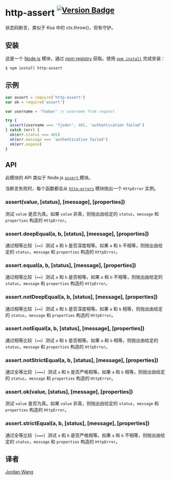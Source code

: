 # http-assert <sup>[![Version Badge](http://versionbadg.es/jshttp/http-assert.svg)](https://www.npmjs.com/package/http-assert)</sup>

状态码断言，类似于 Koa 中的 ctx.throw()，但有守护。

## 安装

这是一个 [Node.js](https://nodejs.org/en/) 模块，通过 [npm registry](https://www.npmjs.com/) 获取。使用 [`npm install`](https://docs.npmjs.com/getting-started/installing-npm-packages-locally) 完成安装：

```bash
$ npm install http-assert
```

## 示例
```js
var assert = require('http-assert')
var ok = require('assert')

var username = 'foobar' // username from request

try {
  assert(username === 'fjodor', 401, 'authentication failed')
} catch (err) {
  ok(err.status === 401)
  ok(err.message === 'authentication failed')
  ok(err.expose)
}
```

## API

此模块的 API 类似于 Node.js [`assert` ](https://nodejs.org/dist/latest/docs/api/assert.html) 模块。

当断言失败时，每个函数都会从 [`http-errors`](https://www.npmjs.com/package/http-errors) 模块抛出一个 `HttpError` 实例。

### assert(value, [status], [message], [properties])

测试 `value` 是否为真。如果 `value` 非真，则抛出由给定的 `status`，`message` 和 `properties` 构造的 `HttpError`。

### assert.deepEqual(a, b, [status], [message], [properties])

通过相等比较（`==`）测试 `a` 和 `b` 是否深度相等。如果 `a` 和 `b` 不相等，则抛出由给定的 `status`，`message` 和 `properties` 构造的 `HttpError`。

### assert.equal(a, b, [status], [message], [properties])

通过相等比较（`==`）测试 `a` 和 `b` 是否相等。如果 `a` 和 `b` 不相等，则抛出由给定的 `status`，`message` 和 `properties` 构造的 `HttpError`。

### assert.notDeepEqual(a, b, [status], [message], [properties])

通过相等比较（`==`）测试 `a` 和 `b` 是否深度相等。如果 `a` 和 `b` 相等，则抛出由给定的 `status`，`message` 和 `properties` 构造的 `HttpError`。

### assert.notEqual(a, b, [status], [message], [properties])


通过相等比较（`==`）测试 `a` 和 `b` 是否相等。如果 `a` 和 `b` 相等，则抛出由给定的 `status`，`message` 和 `properties` 构造的 `HttpError`。

### assert.notStrictEqual(a, b, [status], [message], [properties])


通过全等比较（`===`）测试 `a` 和 `b` 是否严格相等。如果 `a` 和 `b` 相等，则抛出由给定的 `status`，`message` 和 `properties` 构造的 `HttpError`。

### assert.ok(value, [status], [message], [properties])

测试 `value` 是否为真。如果 `value` 非真，则抛出由给定的 `status`，`message` 和 `properties` 构造的 `HttpError`。

### assert.strictEqual(a, b, [status], [message], [properties])

通过全等比较（`===`）测试 `a` 和 `b` 是否严格相等。如果 `a` 和 `b` 不相等，则抛出由给定的 `status`，`message` 和 `properties` 构造的 `HttpError`。

## 译者

[Jordan Wang](https://github.com/mingmingwon/)
